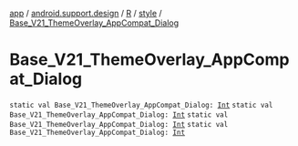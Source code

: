 [app](../../../index.md) / [android.support.design](../../index.md) / [R](../index.md) / [style](index.md) / [Base_V21_ThemeOverlay_AppCompat_Dialog](.)

# Base_V21_ThemeOverlay_AppCompat_Dialog

`static val Base_V21_ThemeOverlay_AppCompat_Dialog: `[`Int`](https://kotlinlang.org/api/latest/jvm/stdlib/kotlin/-int/index.html)
`static val Base_V21_ThemeOverlay_AppCompat_Dialog: `[`Int`](https://kotlinlang.org/api/latest/jvm/stdlib/kotlin/-int/index.html)
`static val Base_V21_ThemeOverlay_AppCompat_Dialog: `[`Int`](https://kotlinlang.org/api/latest/jvm/stdlib/kotlin/-int/index.html)
`static val Base_V21_ThemeOverlay_AppCompat_Dialog: `[`Int`](https://kotlinlang.org/api/latest/jvm/stdlib/kotlin/-int/index.html)